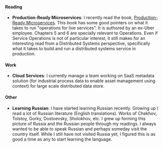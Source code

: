 #### Reading

- **Production-Ready Microservices**: I recently read the book, [Production-Ready Microservices](http://shop.oreilly.com/product/0636920053675.do). This book has some good pointers on what it takes to run "operations for live services". It is authored by an ex-Uber employee. Chapters 5 and 6 are specially relevant to Operations. Even if Service Operations is not of particular interest, it still makes for an interesting read from a Distributed Systems perspective, specifically what it takes to build and run a distributed systems service in production.

#### Work

- **Cloud Services**: I currently manage a team working on SaaS metadata solution (for industrial process data to enable asset management using context) for large scale distributed data store.

#### Other

- **Learning Russian**: I have started learning Russian recently. Growing up I read a lot of Russian literature (English translations). Works of Chekhov, Tolstoy, Gorky, Dostoevsky, Sholokhov, etc. I grew up forming this picture of Russia and the Russian people through my readings. I always wanted to be able to speak Russian and perhaps someday visit the country itself. While I still have not visited Russia yet, I figured this is as good a time as any to start learning the language.

